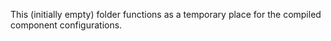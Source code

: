 This (initially empty) folder functions as a temporary place for the compiled component configurations.